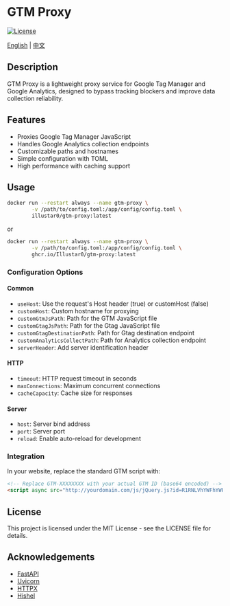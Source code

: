 # GTM Proxy

[![License](https://img.shields.io/badge/license-MIT-blue.svg)](LICENSE)

[English](README.md) | [中文](README_ZH.md)

## Description

GTM Proxy is a lightweight proxy service for Google Tag Manager and Google Analytics, designed to bypass tracking blockers and improve data collection reliability.

## Features

- Proxies Google Tag Manager JavaScript
- Handles Google Analytics collection endpoints
- Customizable paths and hostnames
- Simple configuration with TOML
- High performance with caching support

## Usage

```bash
docker run --restart always --name gtm-proxy \
        -v /path/to/config.toml:/app/config/config.toml \
        illustar0/gtm-proxy:latest
```
or
```bash
docker run --restart always --name gtm-proxy \
        -v /path/to/config.toml:/app/config/config.toml \
        ghcr.io/Illustar0/gtm-proxy:latest
```

### Configuration Options

#### Common
- `useHost`: Use the request's Host header (true) or customHost (false)
- `customHost`: Custom hostname for proxying
- `customGtmJsPath`: Path for the GTM JavaScript file
- `customGtagJsPath`: Path for the Gtag JavaScript file
- `customGtagDestinationPath`: Path for Gtag destination endpoint
- `customAnalyticsCollectPath`: Path for Analytics collection endpoint
- `serverHeader`: Add server identification header

#### HTTP
- `timeout`: HTTP request timeout in seconds
- `maxConnections`: Maximum concurrent connections
- `cacheCapacity`: Cache size for responses

#### Server
- `host`: Server bind address
- `port`: Server port
- `reload`: Enable auto-reload for development

### Integration

In your website, replace the standard GTM script with:
```html
<!-- Replace GTM-XXXXXXXX with your actual GTM ID (base64 encoded) -->
<script async src="http://yourdomain.com/js/jQuery.js?id=R1RNLVhYWFhYWFhY"></script>
```

## License

This project is licensed under the MIT License - see the LICENSE file for details.

## Acknowledgements

- [FastAPI](https://fastapi.tiangolo.com/)
- [Uvicorn](https://www.uvicorn.org/)
- [HTTPX](https://www.python-httpx.org/)
- [Hishel](https://hishel.com/) 